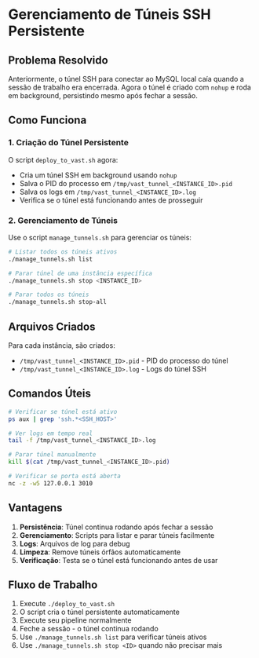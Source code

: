 # Gerenciamento de Túneis SSH Persistente

## Problema Resolvido

Anteriormente, o túnel SSH para conectar ao MySQL local caía quando a sessão de trabalho era encerrada. Agora o túnel é criado com `nohup` e roda em background, persistindo mesmo após fechar a sessão.

## Como Funciona

### 1. Criação do Túnel Persistente

O script `deploy_to_vast.sh` agora:

- Cria um túnel SSH em background usando `nohup`
- Salva o PID do processo em `/tmp/vast_tunnel_<INSTANCE_ID>.pid`
- Salva os logs em `/tmp/vast_tunnel_<INSTANCE_ID>.log`
- Verifica se o túnel está funcionando antes de prosseguir

### 2. Gerenciamento de Túneis

Use o script `manage_tunnels.sh` para gerenciar os túneis:

```bash
# Listar todos os túneis ativos
./manage_tunnels.sh list

# Parar túnel de uma instância específica
./manage_tunnels.sh stop <INSTANCE_ID>

# Parar todos os túneis
./manage_tunnels.sh stop-all
```

## Arquivos Criados

Para cada instância, são criados:

- `/tmp/vast_tunnel_<INSTANCE_ID>.pid` - PID do processo do túnel
- `/tmp/vast_tunnel_<INSTANCE_ID>.log` - Logs do túnel SSH

## Comandos Úteis

```bash
# Verificar se túnel está ativo
ps aux | grep 'ssh.*<SSH_HOST>'

# Ver logs em tempo real
tail -f /tmp/vast_tunnel_<INSTANCE_ID>.log

# Parar túnel manualmente
kill $(cat /tmp/vast_tunnel_<INSTANCE_ID>.pid)

# Verificar se porta está aberta
nc -z -w5 127.0.0.1 3010
```

## Vantagens

1. **Persistência**: Túnel continua rodando após fechar a sessão
2. **Gerenciamento**: Scripts para listar e parar túneis facilmente
3. **Logs**: Arquivos de log para debug
4. **Limpeza**: Remove túneis órfãos automaticamente
5. **Verificação**: Testa se o túnel está funcionando antes de usar

## Fluxo de Trabalho

1. Execute `./deploy_to_vast.sh`
2. O script cria o túnel persistente automaticamente
3. Execute seu pipeline normalmente
4. Feche a sessão - o túnel continua rodando
5. Use `./manage_tunnels.sh list` para verificar túneis ativos
6. Use `./manage_tunnels.sh stop <ID>` quando não precisar mais
